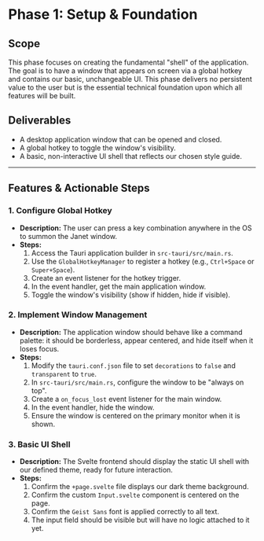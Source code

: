 # Phase 1: Setup & Foundation

## Scope

This phase focuses on creating the fundamental "shell" of the application. The goal is to have a window that appears on screen via a global hotkey and contains our basic, unchangeable UI. This phase delivers no persistent value to the user but is the essential technical foundation upon which all features will be built.

## Deliverables

-   A desktop application window that can be opened and closed.
-   A global hotkey to toggle the window's visibility.
-   A basic, non-interactive UI shell that reflects our chosen style guide.

---

## Features & Actionable Steps

### 1. Configure Global Hotkey

-   **Description:** The user can press a key combination anywhere in the OS to summon the Janet window.
-   **Steps:**
    1.  Access the Tauri application builder in `src-tauri/src/main.rs`.
    2.  Use the `GlobalHotkeyManager` to register a hotkey (e.g., `Ctrl+Space` or `Super+Space`).
    3.  Create an event listener for the hotkey trigger.
    4.  In the event handler, get the main application window.
    5.  Toggle the window's visibility (show if hidden, hide if visible).

### 2. Implement Window Management

-   **Description:** The application window should behave like a command palette: it should be borderless, appear centered, and hide itself when it loses focus.
-   **Steps:**
    1.  Modify the `tauri.conf.json` file to set `decorations` to `false` and `transparent` to `true`.
    2.  In `src-tauri/src/main.rs`, configure the window to be "always on top".
    3.  Create a `on_focus_lost` event listener for the main window.
    4.  In the event handler, hide the window.
    5.  Ensure the window is centered on the primary monitor when it is shown.

### 3. Basic UI Shell

-   **Description:** The Svelte frontend should display the static UI shell with our defined theme, ready for future interaction.
-   **Steps:**
    1.  Confirm the `+page.svelte` file displays our dark theme background.
    2.  Confirm the custom `Input.svelte` component is centered on the page.
    3.  Confirm the `Geist Sans` font is applied correctly to all text.
    4.  The input field should be visible but will have no logic attached to it yet. 